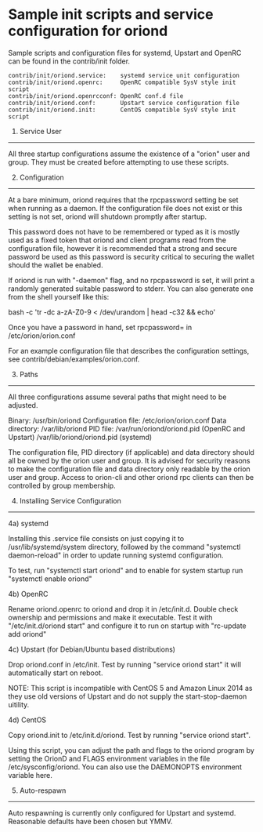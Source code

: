 Sample init scripts and service configuration for oriond
==========================================================

Sample scripts and configuration files for systemd, Upstart and OpenRC
can be found in the contrib/init folder.

    contrib/init/oriond.service:    systemd service unit configuration
    contrib/init/oriond.openrc:     OpenRC compatible SysV style init script
    contrib/init/oriond.openrcconf: OpenRC conf.d file
    contrib/init/oriond.conf:       Upstart service configuration file
    contrib/init/oriond.init:       CentOS compatible SysV style init script

1. Service User
---------------------------------

All three startup configurations assume the existence of a "orion" user
and group.  They must be created before attempting to use these scripts.

2. Configuration
---------------------------------

At a bare minimum, oriond requires that the rpcpassword setting be set
when running as a daemon.  If the configuration file does not exist or this
setting is not set, oriond will shutdown promptly after startup.

This password does not have to be remembered or typed as it is mostly used
as a fixed token that oriond and client programs read from the configuration
file, however it is recommended that a strong and secure password be used
as this password is security critical to securing the wallet should the
wallet be enabled.

If oriond is run with "-daemon" flag, and no rpcpassword is set, it will
print a randomly generated suitable password to stderr.  You can also
generate one from the shell yourself like this:

bash -c 'tr -dc a-zA-Z0-9 < /dev/urandom | head -c32 && echo'

Once you have a password in hand, set rpcpassword= in /etc/orion/orion.conf

For an example configuration file that describes the configuration settings,
see contrib/debian/examples/orion.conf.

3. Paths
---------------------------------

All three configurations assume several paths that might need to be adjusted.

Binary:              /usr/bin/oriond
Configuration file:  /etc/orion/orion.conf
Data directory:      /var/lib/oriond
PID file:            /var/run/oriond/oriond.pid (OpenRC and Upstart)
                     /var/lib/oriond/oriond.pid (systemd)

The configuration file, PID directory (if applicable) and data directory
should all be owned by the orion user and group.  It is advised for security
reasons to make the configuration file and data directory only readable by the
orion user and group.  Access to orion-cli and other oriond rpc clients
can then be controlled by group membership.

4. Installing Service Configuration
-----------------------------------

4a) systemd

Installing this .service file consists on just copying it to
/usr/lib/systemd/system directory, followed by the command
"systemctl daemon-reload" in order to update running systemd configuration.

To test, run "systemctl start oriond" and to enable for system startup run
"systemctl enable oriond"

4b) OpenRC

Rename oriond.openrc to oriond and drop it in /etc/init.d.  Double
check ownership and permissions and make it executable.  Test it with
"/etc/init.d/oriond start" and configure it to run on startup with
"rc-update add oriond"

4c) Upstart (for Debian/Ubuntu based distributions)

Drop oriond.conf in /etc/init.  Test by running "service oriond start"
it will automatically start on reboot.

NOTE: This script is incompatible with CentOS 5 and Amazon Linux 2014 as they
use old versions of Upstart and do not supply the start-stop-daemon uitility.

4d) CentOS

Copy oriond.init to /etc/init.d/oriond. Test by running "service oriond start".

Using this script, you can adjust the path and flags to the oriond program by
setting the OrionD and FLAGS environment variables in the file
/etc/sysconfig/oriond. You can also use the DAEMONOPTS environment variable here.

5. Auto-respawn
-----------------------------------

Auto respawning is currently only configured for Upstart and systemd.
Reasonable defaults have been chosen but YMMV.
